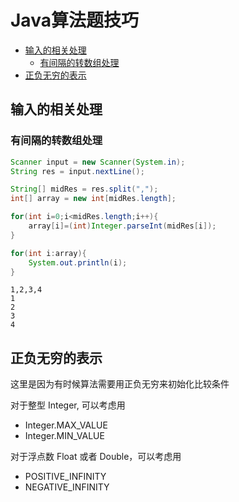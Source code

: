 # Java算法题技巧 <!-- omit in toc -->

- [输入的相关处理](#输入的相关处理)
  - [有间隔的转数组处理](#有间隔的转数组处理)
- [正负无穷的表示](#正负无穷的表示)

## 输入的相关处理

### 有间隔的转数组处理

```java
Scanner input = new Scanner(System.in);
String res = input.nextLine();

String[] midRes = res.split(",");
int[] array = new int[midRes.length];

for(int i=0;i<midRes.length;i++){
    array[i]=(int)Integer.parseInt(midRes[i]);
}

for(int i:array){
    System.out.println(i);
}
```
```
1,2,3,4
1
2
3
4
```

## 正负无穷的表示

这里是因为有时候算法需要用正负无穷来初始化比较条件

对于整型 Integer, 可以考虑用
* Integer.MAX_VALUE
* Integer.MIN_VALUE

对于浮点数 Float 或者 Double，可以考虑用
* POSITIVE_INFINITY
* NEGATIVE_INFINITY
